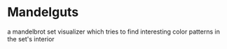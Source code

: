 # Mandelguts
 a mandelbrot set visualizer which tries to find interesting color patterns in the set's interior
